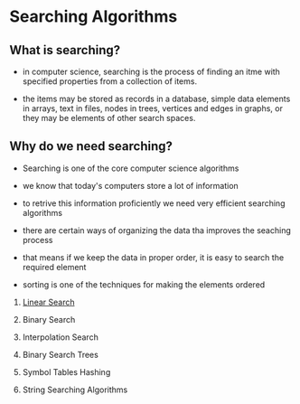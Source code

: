 # Searching Algorithms

## What is searching?

- in computer science, searching is the process of finding an itme with specified properties from a collection of items.

- the items may be stored as records in a database, simple data elements in arrays, text in files, nodes in trees, vertices and edges in graphs, or they may be elements of other search spaces.

## Why do we need searching?

- Searching is one of the core computer science algorithms

- we know that today's computers store a lot of information

- to retrive this information proficiently we need very efficient searching algorithms

- there are certain ways of organizing the data tha improves the seaching process

- that means if we keep the data in proper order, it is easy to search the required element

- sorting is one of the techniques for making the elements ordered

1. [Linear Search](./Linear_Search.md)

2. Binary Search

3. Interpolation Search

4. Binary Search Trees

5. Symbol Tables Hashing

6. String Searching Algorithms
